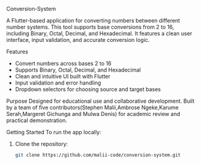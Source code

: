  Conversion-System

A Flutter-based application for converting numbers between different number systems. This tool supports base conversions from 2 to 16, including Binary, Octal, Decimal, and Hexadecimal. It features a clean user interface, input validation, and accurate conversion logic.

 Features
- Convert numbers across bases 2 to 16
- Supports Binary, Octal, Decimal, and Hexadecimal
- Clean and intuitive UI built with Flutter
- Input validation and error handling
- Dropdown selectors for choosing source and target bases

 Purpose
Designed for educational use and collaborative development. Built by a team of five contributors(Stephen Malii,Ambrose Ngeke,Karume Serah,Margeret Gichunga and Mulwa Denis) for academic review and practical demonstration.

 Getting Started
To run the app locally:

1. Clone the repository:
   ```bash
   git clone https://github.com/malii-code/conversion-system.git
